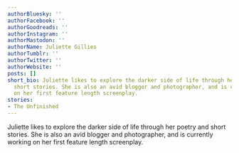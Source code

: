 ```yaml
---
authorBluesky: ''
authorFacebook: ''
authorGoodreads: ''
authorInstagram: ''
authorMastodon: ''
authorName: Juliette Gillies
authorTumblr: ''
authorTwitter: ''
authorWebsite: ''
posts: []
short_bio: Juliette likes to explore the darker side of life through her poetry and
  short stories. She is also an avid blogger and photographer, and is currently working
  on her first feature length screenplay.
stories:
- The Unfinished
---
```


Juliette likes to explore the darker side of life through her poetry and short stories. She is also an avid blogger and photographer, and is currently working on her first feature length screenplay.